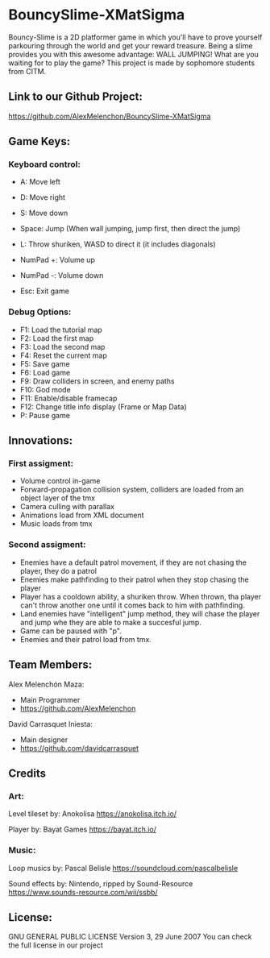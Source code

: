 ﻿# BouncySlime-XMatSigma
Bouncy-Slime is a 2D platformer game in which you'll have to prove yourself parkouring through the world and get your reward treasure.
Being a slime provides you with this awesome advantage: WALL JUMPING! What are you waiting for to play the game?
This project is made by sophomore students from CITM.


## Link to our Github Project:
https://github.com/AlexMelenchon/BouncySlime-XMatSigma


## Game Keys:

### Keyboard control:

- A: Move left
- D: Move right
- S: Move down
- Space: Jump (When wall jumping, jump first, then direct the jump)
- L: Throw shuriken, WASD to direct it (it includes diagonals)
          
- NumPad +: Volume up
- NumPad -: Volume down

- Esc: Exit game

### Debug Options:

- F1:  Load the tutorial map
- F2:  Load the first map
- F3:  Load the second map
- F4:  Reset the current map
- F5:  Save game
- F6:  Load game
- F9:  Draw colliders in screen, and enemy paths
- F10: God mode
- F11: Enable/disable framecap
- F12: Change title info display (Frame or Map Data)
- P:   Pause game

## Innovations:

### First assigment:

- Volume control in-game
- Forward-propagation collision system, colliders are loaded from an object layer of the tmx
- Camera culling with parallax
- Animations load from XML document
- Music loads from tmx

### Second assigment:

- Enemies have a default patrol movement, if they are not chasing the player, they do a patrol
- Enemies make pathfinding to their patrol when they stop chasing the player
- Player has a cooldown ability, a shuriken throw. When thrown, tha player can't throw another one until it comes back to him with pathfinding. 
- Land enemies have "intelligent" jump method, they will chase the player and jump whe they are able to make a succesful jump.
- Game can be paused with "p".
- Enemies and their patrol load from tmx.


## Team Members:

Alex Melenchón Maza:
 -  Main Programmer
 - https://github.com/AlexMelenchon

David Carrasquet Iniesta: 
 - Main designer
 - https://github.com/davidcarrasquet
 

## Credits

### Art:

 Level tileset by: Anokolisa
 https://anokolisa.itch.io/

 Player by: Bayat Games
 https://bayat.itch.io/

### Music:
 Loop musics by: Pascal Belisle
 https://soundcloud.com/pascalbelisle
 
 Sound effects by: Nintendo, ripped by Sound-Resource
 https://www.sounds-resource.com/wii/ssbb/

## License:
GNU GENERAL PUBLIC LICENSE Version 3, 29 June 2007
You can check the full license in our project


